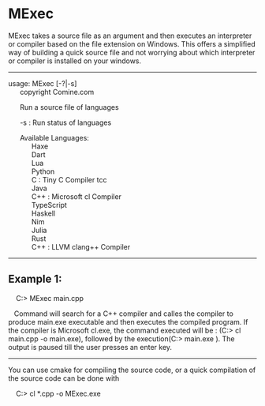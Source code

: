 # MExec
MExec takes a source file as an argument and then executes an interpreter or compiler based on the file extension on Windows.  This offers a simplified way of building a quick source file and not worrying about which interpreter or compiler is installed on your windows.

<hr />

 usage:  MExec [-?|-s]  
&nbsp;&nbsp;&nbsp;&nbsp;&nbsp;&nbsp;copyright Comine.com  
  
&nbsp;&nbsp;&nbsp;&nbsp;&nbsp;&nbsp;Run a source file of languages      

&nbsp;&nbsp;&nbsp;&nbsp;&nbsp;&nbsp;-s   :  Run status of languages    
  
&nbsp;&nbsp;&nbsp;&nbsp;&nbsp;&nbsp;Available Languages:  
&nbsp;&nbsp;&nbsp;&nbsp;&nbsp;&nbsp;&nbsp;&nbsp;&nbsp;&nbsp;&nbsp;&nbsp;Haxe  
&nbsp;&nbsp;&nbsp;&nbsp;&nbsp;&nbsp;&nbsp;&nbsp;&nbsp;&nbsp;&nbsp;&nbsp;Dart  
&nbsp;&nbsp;&nbsp;&nbsp;&nbsp;&nbsp;&nbsp;&nbsp;&nbsp;&nbsp;&nbsp;&nbsp;Lua  
&nbsp;&nbsp;&nbsp;&nbsp;&nbsp;&nbsp;&nbsp;&nbsp;&nbsp;&nbsp;&nbsp;&nbsp;Python  
&nbsp;&nbsp;&nbsp;&nbsp;&nbsp;&nbsp;&nbsp;&nbsp;&nbsp;&nbsp;&nbsp;&nbsp;C           :  Tiny C Compiler tcc  
&nbsp;&nbsp;&nbsp;&nbsp;&nbsp;&nbsp;&nbsp;&nbsp;&nbsp;&nbsp;&nbsp;&nbsp;Java  
&nbsp;&nbsp;&nbsp;&nbsp;&nbsp;&nbsp;&nbsp;&nbsp;&nbsp;&nbsp;&nbsp;&nbsp;C++         : Microsoft cl Compiler  
&nbsp;&nbsp;&nbsp;&nbsp;&nbsp;&nbsp;&nbsp;&nbsp;&nbsp;&nbsp;&nbsp;&nbsp;TypeScript  
&nbsp;&nbsp;&nbsp;&nbsp;&nbsp;&nbsp;&nbsp;&nbsp;&nbsp;&nbsp;&nbsp;&nbsp;Haskell  
&nbsp;&nbsp;&nbsp;&nbsp;&nbsp;&nbsp;&nbsp;&nbsp;&nbsp;&nbsp;&nbsp;&nbsp;Nim  
&nbsp;&nbsp;&nbsp;&nbsp;&nbsp;&nbsp;&nbsp;&nbsp;&nbsp;&nbsp;&nbsp;&nbsp;Julia  
&nbsp;&nbsp;&nbsp;&nbsp;&nbsp;&nbsp;&nbsp;&nbsp;&nbsp;&nbsp;&nbsp;&nbsp;Rust  
&nbsp;&nbsp;&nbsp;&nbsp;&nbsp;&nbsp;&nbsp;&nbsp;&nbsp;&nbsp;&nbsp;&nbsp;C++         : LLVM clang++ Compiler  


<hr />

##  Example 1:  

&nbsp;&nbsp;&nbsp; C:>  MExec main.cpp   

&nbsp;&nbsp;&nbsp;Command will search for a C++ compiler and calles the compiler to produce main.exe executable and then executes the compiled program.  If the compiler is Microsoft cl.exe, the command executed will be : (C:> cl main.cpp -o main.exe), followed by the
execution(C:> main.exe ).  The output is paused till the user presses an enter key.

<hr />

You can use cmake for compiling the source code, or a quick compilation of the source code can be done with  

&nbsp;&nbsp;&nbsp;&nbsp;C:>   cl *.cpp -o MExec.exe

